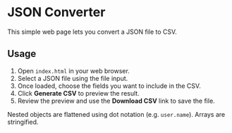 # JSON Converter

This simple web page lets you convert a JSON file to CSV.

## Usage

1. Open `index.html` in your web browser.
2. Select a JSON file using the file input.
3. Once loaded, choose the fields you want to include in the CSV.
4. Click **Generate CSV** to preview the result.
5. Review the preview and use the **Download CSV** link to save the file.

Nested objects are flattened using dot notation (e.g. `user.name`). Arrays are stringified.
